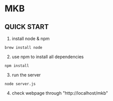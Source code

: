 # MKB

## QUICK START

1. install node & npm
```
brew install node
```

2. use npm to install all dependencies
```
npm install
```

3. run the server
```
node server.js
```

4. check webpage through "http://localhost/mkb"
